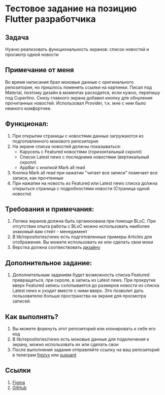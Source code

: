 # Тестовое задание на позицию Flutter разработчика

## Задача
Нужно реализовать функциональность экранов: список новостей и просмотр одной новости

## Примечание от меня
Во время написания брал моковые данные с оригинального репозитория, но пришлось поменять ссылки на картинки. 
Писал под Material, поэтому дизайн в моментах расходится, если нужно, перепишу под Cupertino.
Снизу главного экрана добавил кнопку для обнуления прочитанных новостей.
Использовал Provider, т.к. мне с ним было немного комфортнее.

## Функционал:

1. При открытии страницы с новостями данные загружаются из подготовленного мокового репозитория
2. На экране списка новостей должны показываться:
    - Карусель с Featured новостями (горизонтальный скролл)
    - Список Latest news c последними новостями (вертикальный скролл)
    - AppBar с кнопкой Mark all read
3. Кнопка Mark all read при нажатии "читает все записи" помечает все записи, как прочтенные
4. При нажатии на новость из Featured или Latest news списка должна открыться страница с подробностями новости (Страница одной новости)

## Требования и примечания:
1. Логика экранов должна быть организована при помощи BLoC.
При отсутствии опыта работы с BLoC можно использовать наиболее знакомый вам стейт - менеджмент
2. В lib/repositories/news есть подготовленные примеры Articles для отображения. Вы можете использовать их или сделать свои моки
3. Верстка должна соотвествовать [дизайну](https://www.figma.com/file/Argrws6VDUE8Qvg2DwySIH/Untitled?node-id=0%3A1)

## Дополнительное задание:
1. Дополнительным заданием будет возможность списка Featured превращаться, при скроле, в запись из Latest news.
При прокрутке вверх Featured запись схлопывается до размеров новости из списка Latest news и уходит вместе с ними вверх. Это позволит дать пользователю больше пространства на экране для просмотра записей.

## Как выполнять?
1. Вы можете форкнуть этот репозиторий или клонировать к себе его код
2. В lib/repositories/news есть моковые данные для подключения к экрану, можно использовать их или сделать свои
3. После выполнения задания отправляйте ссылку на ваш репозиторий в телеграм [frezyx](https://t.me/frezyx) или [suquant](https://t.me/suquant)

## Ссылки
1. [Figma](https://www.figma.com/file/Argrws6VDUE8Qvg2DwySIH/Untitled?node-id=0%3A1)
2. [GitHub](https://github.com/forestvpn/forestvpn_flutter_test)
